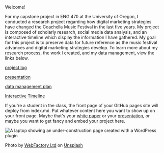 Welcome!

For my capstone project in ENG 470 at the University of Oregon, I conducted a research project regarding how digital marketing strategies have changed the Coachella Music Festival in the last five years. My project is composed of scholarly research, social media data analysis, and an interactive timeline which display the information I have gathered. My goal for this project is to preserve data for future reference as the music festival advances and digital marketing strategies develop. To learn more about my research process, the work I created, and my data management, view the links below. 


[project log](/project-log.md)

[presentation](presentation.md)

[data management plan](datamanagement.md)

[Interactive Timeline](https://view.genial.ly/647249742f47710019f71ee1/interactive-content-digital-marketing-strategies-make-coachella-succesful)

If you're a student in the class, the front page of your GitHub pages site will deploy from index.md. Put whatever content here you want to show up on your front page. Maybe that's your [white paper](white-paper.md) or your [presentation](presentation.md), or maybe you want to get fancy and embed your project here. 

![A laptop showing an under-construction page created with a WordPress plugin](https://images.unsplash.com/photo-1590479773265-7464e5d48118?ixlib=rb-4.0.3&ixid=MnwxMjA3fDB8MHxwaG90by1wYWdlfHx8fGVufDB8fHx8&auto=format&fit=crop&w=1170&q=80)

Photo by <a href="https://unsplash.com/@webfactoryltd?utm_source=unsplash&utm_medium=referral&utm_content=creditCopyText">WebFactory Ltd</a> on <a href="https://unsplash.com/photos/NoOrDKxUfzo?utm_source=unsplash&utm_medium=referral&utm_content=creditCopyText">Unsplash</a>
  
